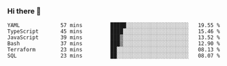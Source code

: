 ### Hi there 👋


<!--START_SECTION:waka-->

```text
YAML             57 mins         █████░░░░░░░░░░░░░░░░░░░░   19.55 %
TypeScript       45 mins         ████░░░░░░░░░░░░░░░░░░░░░   15.46 %
JavaScript       39 mins         ███▒░░░░░░░░░░░░░░░░░░░░░   13.52 %
Bash             37 mins         ███▒░░░░░░░░░░░░░░░░░░░░░   12.90 %
Terraform        23 mins         ██░░░░░░░░░░░░░░░░░░░░░░░   08.13 %
SQL              23 mins         ██░░░░░░░░░░░░░░░░░░░░░░░   08.07 %
```

<!--END_SECTION:waka-->

<!--
**ssrahul96/ssrahul96** is a ✨ _special_ ✨ repository because its `README.md` (this file) appears on your GitHub profile.

Here are some ideas to get you started:

- 🔭 I’m currently working on ...
- 🌱 I’m currently learning ...
- 👯 I’m looking to collaborate on ...
- 🤔 I’m looking for help with ...
- 💬 Ask me about ...
- 📫 How to reach me: ...
- 😄 Pronouns: ...
- ⚡ Fun fact: ...
-->
